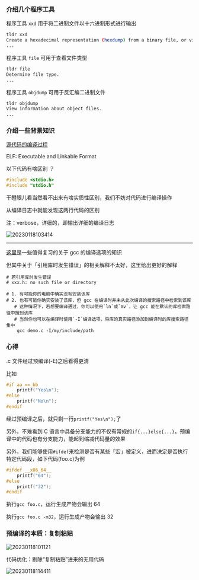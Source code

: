 ### 介绍几个程序工具

程序工具 `xxd` 用于将二进制文件以十六进制形式进行输出

```bash
tldr xxd
Create a hexadecimal representation (hexdump) from a binary file, or vice-versa.
...
```

程序工具 `file` 可用于查看文件类型

```bash
tldr file
Determine file type.
...
```

程序工具 `objdump` 可用于反汇编二进制文件

```bash
tldr objdump
View information about object files.
...
```

### 介绍一些背景知识

[源代码的编译过程](https://cs-notes-lpj.github.io/dev-c-on-linux/#/docs/1)

ELF: Executable and Linkable Format

以下代码有啥区别 ？

```c
#include <stdio.h>
#include "stdio.h"
```

干瞪眼儿看当然看不出来有啥实质性区别，我们不妨对代码进行编译操作

从编译日志中就能发现这两行代码的区别

注：verbose，详细的，即输出详细的编译日志

![20230118103414](https://aliyun-oss-lpj.oss-cn-qingdao.aliyuncs.com/images/by-clipboard/20230118103414.png)

---

[这里](https://cs-notes-lpj.github.io/dev-c-on-linux/#/docs/2)是一些值得复习的关于 gcc 的编译选项的知识

但其中关于「引用库时发生错误」的相关解释不太好，这里给出更好的解释

```
# 若引用库时发生错误
# xxx.h: no such file or directory

# 1. 有可能你的电脑中确实没有安装该库
# 2. 也有可能你确实安装了该库，但 gcc 在编译时并未从此次编译的搜索路径中检索到该库
   # 这种情况下，若想要编译通过，你可以使用`ln`或`mv`，让 gcc 能在默认的库检索路径中搜到该库
   # 当然你也可以在编译时使用`-I`编译选项，将库的真实路径添加到编译时的库搜索路径集中
    gcc demo.c -I/my/include/path
```

### 心得

.c 文件经过预编译(-E)之后看得更清

比如

```c
#if aa == bb
    printf("Yes\n");
#else
    printf("No\n");
#endif
```

经过预编译之后，就只剩一行`printf("Yes\n");`了

另外，不难看到 C 语言中具备分支能力的不仅有常规的`if{...}else{...}`，预编译中的代码也有分支能力，能起到缩减代码量的效果

另外，我们能够使用`#ifdef`来检测是否有某些「宏」被定义，进而决定是否执行特定代码段，如下代码(foo.c)为例

```c
#ifdef __x86_64__
    printf("64");
#else
    printf("32");
#endif
```

执行`gcc foo.c`，运行生成产物会输出 64

执行`gcc foo.c -m32`，运行生成产物会输出 32

### 预编译的本质：复制粘贴

![20230118101121](https://aliyun-oss-lpj.oss-cn-qingdao.aliyuncs.com/images/by-clipboard/20230118101121.png)

代码优化：剔除“复制粘贴”进来的无用代码

![20230118114411](https://aliyun-oss-lpj.oss-cn-qingdao.aliyuncs.com/images/by-clipboard/20230118114411.png)



